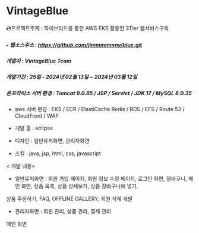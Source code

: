 # VintageBlue
💿프로젝트주제 : 하이브리드를 통한 AWS EKS 활용한 3Tier 웹서비스구축

##### - 웹소스주소 : https://github.com/jimmmmmny/blue.git

##### 개발자 : VintageBlue Team 

##### 개발기간 :  25일  -  2024년 02월 13일 ~ 2024년 03월 12일

##### 온프라미스 서버 환경 : Tomcat 9.0.85 / JSP / Servlet / JDK 17 / MySQL 8.0.35

- aws 서버 환경 : EKS / ECR / ElastiCache Redis / RDS / EFS / Route 53 / CloudFront / WAF

- 개발 툴 : eclipse

 
- 디자인 : 일반유저화면, 관리자화면 


- 스킬 : java, jsp, html, css, javascript
 

< 개발 내용>

- 일반유저화면 : 회원 가입 페이지, 회원 정보 수정 페이지, 로그인 화면, 장바구니, 메인 화면, 상품 목록, 상품 상세보기, 상품 장바구니에 넣기,

상품 주문하기, FAQ, OFFLINE GALLERY, 회원 삭제 개발
- 관리자화면 : 회원 관리, 상품 관리, 결제 관리

 

메인 화면

